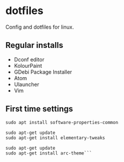 # dotfiles

Config and dotfiles for linux.

## Regular installs
- Dconf editor
- KolourPaint
- GDebi Package Installer
- Atom
- Ulauncher
- Vim

## First time settings
`sudo apt install software-properties-common`
```sudo add-apt-repository ppa:philip.scott/elementary-tweaks
sudo apt-get update
sudo apt-get install elementary-tweaks
```
```sudo add-apt-repository ppa:noobslab/themes
sudo apt-get update
sudo apt-get install arc-theme```

